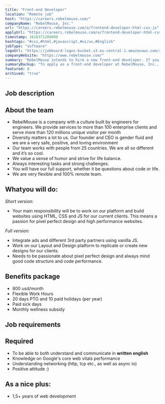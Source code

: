 ```yaml
---
title: "Front-end Developer"
location: "Remote job"
host: "https://careers.rebelmouse.com/"
companyName: "RebelMouse, Inc."
url: "https://careers.rebelmouse.com/o/frontend-developer-html-css-js"
applyUrl: "https://careers.rebelmouse.com/o/frontend-developer-html-css-js/c/new"
timestamp: 1616371200000
hashtags: "#css,#html,#javascript,#ui/ux,#English"
jobType: "software"
logoUrl: "https://jobboard-logos-bucket.s3.eu-central-1.amazonaws.com/rebelmouse-inc-"
companyWebsite: "https://www.rebelmouse.com/"
summary: "RebelMouse intends to hire a new front-end developer. If you have 1,5+ years of web development, consider applying."
summaryBackup: "To apply as a front-end developer at RebelMouse, Inc., you preferably need to have some knowledge of: #ui/ux, #css, #html."
featured: 8
archived: "true"
---
```


## Job description

## About the team

*   RebelMouse is a company with a culture built by engineers for engineers. We provide services to more than 100 enterprise clients and serve more than 120 millions unique visitor per month
*   Diversity matters a lot to us. Our founder and CEO is gender fluid and we are a very safe, positive, and loving environment
*   Our team works with people from 25 countries. We are all so different and it’s so cool.
*   We value a sense of humor and strive for life balance.
*   Always interesting tasks and strong challenges.
*   You will have our full support, whether it be questions about code or life.
*   We are very flexible and 100% remote team.

## Whatyou will do:

_Short version:_

*   Your main responsibility will be to work on our platform and build websites using HTML, CSS and JS for our current clients. This means a passion for pixel perfect design and high performance websites.

_Full version:_

*   Integrate ads and different 3rd party partners using vanilla JS.
*   Work on our Layout and Design platform to replicate or create new designs for our clients.
*   Needs to be passionate about pixel perfect design and always mind good code structure and code performance.

## Benefits package

*   800 usd/month
*   Flexible Work Hours
*   20 days PTO and 10 paid holidays (per year)
*   Paid sick days
*   Monthly wellness subsidy

## Job requirements

## Required

*   To be able to both understand and communicate in **written english**
*   Knowledge on Google's core web vitals performance
*   Understanding networking (http, tcp etc., as well as async io)
*   Positive attitude :)

## As a nice plus:

*   1,5+ years of web development
